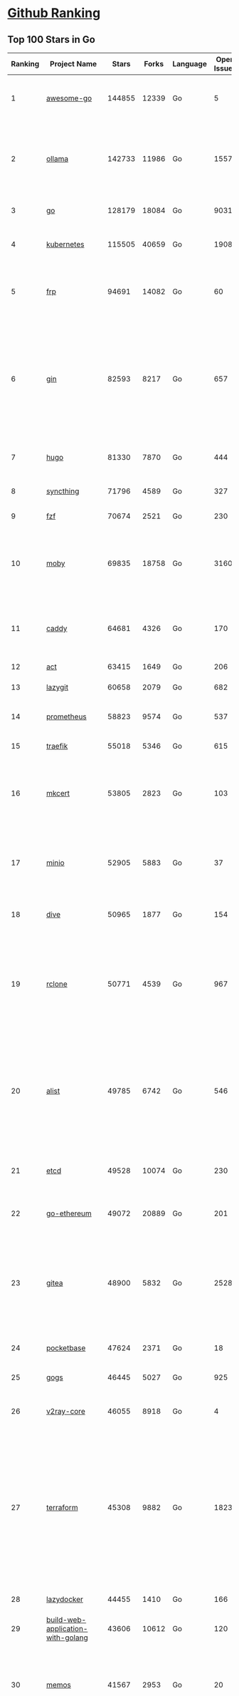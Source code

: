 [Github Ranking](../README.md)
==========

## Top 100 Stars in Go

| Ranking | Project Name | Stars | Forks | Language | Open Issues | Description | Last Commit |
| ------- | ------------ | ----- | ----- | -------- | ----------- | ----------- | ----------- |
| 1 | [awesome-go](https://github.com/avelino/awesome-go) | 144855 | 12339 | Go | 5 | A curated list of awesome Go frameworks, libraries and software | 2025-05-29T03:13:22Z |
| 2 | [ollama](https://github.com/ollama/ollama) | 142733 | 11986 | Go | 1557 | Get up and running with Llama 3.3, DeepSeek-R1, Phi-4, Gemma 3, Mistral Small 3.1 and other large language models. | 2025-06-04T18:39:49Z |
| 3 | [go](https://github.com/golang/go) | 128179 | 18084 | Go | 9031 | The Go programming language | 2025-06-04T16:20:54Z |
| 4 | [kubernetes](https://github.com/kubernetes/kubernetes) | 115505 | 40659 | Go | 1908 | Production-Grade Container Scheduling and Management | 2025-06-04T18:28:42Z |
| 5 | [frp](https://github.com/fatedier/frp) | 94691 | 14082 | Go | 60 | A fast reverse proxy to help you expose a local server behind a NAT or firewall to the internet. | 2025-05-27T09:48:15Z |
| 6 | [gin](https://github.com/gin-gonic/gin) | 82593 | 8217 | Go | 657 | Gin is a HTTP web framework written in Go (Golang). It features a Martini-like API with much better performance -- up to 40 times faster. If you need smashing performance, get yourself some Gin. | 2025-06-02T22:59:22Z |
| 7 | [hugo](https://github.com/gohugoio/hugo) | 81330 | 7870 | Go | 444 | The world’s fastest framework for building websites. | 2025-06-04T14:52:17Z |
| 8 | [syncthing](https://github.com/syncthing/syncthing) | 71796 | 4589 | Go | 327 | Open Source Continuous File Synchronization | 2025-06-04T07:35:56Z |
| 9 | [fzf](https://github.com/junegunn/fzf) | 70674 | 2521 | Go | 230 | :cherry_blossom: A command-line fuzzy finder | 2025-06-03T11:47:29Z |
| 10 | [moby](https://github.com/moby/moby) | 69835 | 18758 | Go | 3160 | The Moby Project - a collaborative project for the container ecosystem to assemble container-based systems | 2025-06-04T15:46:29Z |
| 11 | [caddy](https://github.com/caddyserver/caddy) | 64681 | 4326 | Go | 170 | Fast and extensible multi-platform HTTP/1-2-3 web server with automatic HTTPS | 2025-06-02T23:33:41Z |
| 12 | [act](https://github.com/nektos/act) | 63415 | 1649 | Go | 206 | Run your GitHub Actions locally 🚀 | 2025-06-03T20:55:46Z |
| 13 | [lazygit](https://github.com/jesseduffield/lazygit) | 60658 | 2079 | Go | 682 | simple terminal UI for git commands | 2025-06-04T18:48:47Z |
| 14 | [prometheus](https://github.com/prometheus/prometheus) | 58823 | 9574 | Go | 537 | The Prometheus monitoring system and time series database. | 2025-06-04T17:49:47Z |
| 15 | [traefik](https://github.com/traefik/traefik) | 55018 | 5346 | Go | 615 | The Cloud Native Application Proxy | 2025-06-04T14:22:04Z |
| 16 | [mkcert](https://github.com/FiloSottile/mkcert) | 53805 | 2823 | Go | 103 | A simple zero-config tool to make locally trusted development certificates with any names you'd like. | 2024-08-13T13:37:46Z |
| 17 | [minio](https://github.com/minio/minio) | 52905 | 5883 | Go | 37 | MinIO is a high-performance, S3 compatible object store, open sourced under GNU AGPLv3 license. | 2025-05-30T13:38:57Z |
| 18 | [dive](https://github.com/wagoodman/dive) | 50965 | 1877 | Go | 154 | A tool for exploring each layer in a docker image | 2025-06-02T18:09:25Z |
| 19 | [rclone](https://github.com/rclone/rclone) | 50771 | 4539 | Go | 967 | "rsync for cloud storage" - Google Drive, S3, Dropbox, Backblaze B2, One Drive, Swift, Hubic, Wasabi, Google Cloud Storage, Azure Blob, Azure Files, Yandex Files | 2025-06-04T16:44:52Z |
| 20 | [alist](https://github.com/AlistGo/alist) | 49785 | 6742 | Go | 546 | 🗂️A file list/WebDAV program that supports multiple storages, powered by Gin and Solidjs. / 一个支持多存储的文件列表/WebDAV程序，使用 Gin 和 Solidjs。 | 2025-05-30T09:29:38Z |
| 21 | [etcd](https://github.com/etcd-io/etcd) | 49528 | 10074 | Go | 230 | Distributed reliable key-value store for the most critical data of a distributed system | 2025-06-04T15:28:58Z |
| 22 | [go-ethereum](https://github.com/ethereum/go-ethereum) | 49072 | 20889 | Go | 201 | Go implementation of the Ethereum protocol | 2025-06-04T18:52:27Z |
| 23 | [gitea](https://github.com/go-gitea/gitea) | 48900 | 5832 | Go | 2528 | Git with a cup of tea! Painless self-hosted all-in-one software development service, including Git hosting, code review, team collaboration, package registry and CI/CD | 2025-06-04T17:36:10Z |
| 24 | [pocketbase](https://github.com/pocketbase/pocketbase) | 47624 | 2371 | Go | 18 | Open Source realtime backend in 1 file | 2025-05-24T07:52:58Z |
| 25 | [gogs](https://github.com/gogs/gogs) | 46445 | 5027 | Go | 925 | Gogs is a painless self-hosted Git service | 2025-06-03T20:20:29Z |
| 26 | [v2ray-core](https://github.com/v2ray/v2ray-core) | 46055 | 8918 | Go | 4 | A platform for building proxies to bypass network restrictions. | 2025-05-28T02:09:02Z |
| 27 | [terraform](https://github.com/hashicorp/terraform) | 45308 | 9882 | Go | 1823 | Terraform enables you to safely and predictably create, change, and improve infrastructure. It is a source-available tool that codifies APIs into declarative configuration files that can be shared amongst team members, treated as code, edited, reviewed, and versioned. | 2025-06-04T18:40:50Z |
| 28 | [lazydocker](https://github.com/jesseduffield/lazydocker) | 44455 | 1410 | Go | 166 | The lazier way to manage everything docker | 2024-12-22T10:43:30Z |
| 29 | [build-web-application-with-golang](https://github.com/astaxie/build-web-application-with-golang) | 43606 | 10612 | Go | 120 | A golang ebook intro how to build a web with golang | 2024-05-12T00:47:46Z |
| 30 | [memos](https://github.com/usememos/memos) | 41567 | 2953 | Go | 20 | A modern, open-source, self-hosted knowledge management and note-taking platform designed for privacy-conscious users and organizations. | 2025-06-04T15:10:35Z |
| 31 | [nvm-windows](https://github.com/coreybutler/nvm-windows) | 41330 | 3524 | Go | 75 | A node.js version management utility for Windows. Ironically written in Go. | 2025-03-31T10:37:07Z |
| 32 | [cobra](https://github.com/spf13/cobra) | 40613 | 2945 | Go | 222 | A Commander for modern Go CLI interactions | 2025-05-31T12:36:04Z |
| 33 | [cli](https://github.com/cli/cli) | 39320 | 6597 | Go | 784 | GitHub’s official command line tool | 2025-06-03T14:57:19Z |
| 34 | [esbuild](https://github.com/evanw/esbuild) | 38974 | 1208 | Go | 502 | An extremely fast bundler for the web | 2025-05-27T21:47:18Z |
| 35 | [tidb](https://github.com/pingcap/tidb) | 38534 | 5951 | Go | 3952 | TiDB - the open-source, cloud-native, distributed SQL database designed for modern applications. | 2025-06-04T17:29:32Z |
| 36 | [gorm](https://github.com/go-gorm/gorm) | 38290 | 4030 | Go | 423 | The fantastic ORM library for Golang, aims to be developer friendly | 2025-05-29T06:24:00Z |
| 37 | [photoprism](https://github.com/photoprism/photoprism) | 37546 | 2091 | Go | 424 | AI-Powered Photos App for the Decentralized Web 🌈💎✨ | 2025-06-04T00:59:03Z |
| 38 | [istio](https://github.com/istio/istio) | 36919 | 7977 | Go | 486 | Connect, secure, control, and observe services. | 2025-06-04T18:46:59Z |
| 39 | [fiber](https://github.com/gofiber/fiber) | 36756 | 1795 | Go | 100 | ⚡️ Express inspired web framework written in Go | 2025-06-04T12:41:40Z |
| 40 | [compose](https://github.com/docker/compose) | 35529 | 5409 | Go | 66 | Define and run multi-container applications with Docker | 2025-06-02T16:57:08Z |
| 41 | [milvus](https://github.com/milvus-io/milvus) | 35112 | 3235 | Go | 685 | Milvus is a high-performance, cloud-native vector database built for scalable vector ANN search | 2025-06-04T16:54:33Z |
| 42 | [the-way-to-go_ZH_CN](https://github.com/unknwon/the-way-to-go_ZH_CN) | 34914 | 8611 | Go | 0 | 《The Way to Go》中文译本，中文正式名《Go 入门指南》 | 2024-08-14T07:04:25Z |
| 43 | [LeetCode-Go](https://github.com/halfrost/LeetCode-Go) | 33519 | 5772 | Go | 16 | ✅ Solutions to LeetCode by Go, 100% test coverage, runtime beats 100% / LeetCode 题解 | 2024-12-11T05:55:51Z |
| 44 | [LocalAI](https://github.com/mudler/LocalAI) | 33025 | 2523 | Go | 453 | :robot: The free, Open Source alternative to OpenAI, Claude and others. Self-hosted and local-first. Drop-in replacement for OpenAI,  running on consumer-grade hardware. No GPU required. Runs gguf, transformers, diffusers and many more models architectures. Features: Generate Text, Audio, Video, Images, Voice Cloning, Distributed, P2P inference | 2025-06-04T13:28:46Z |
| 45 | [harness](https://github.com/harness/harness) | 32812 | 2841 | Go | 70 | Harness Open Source is an end-to-end developer platform with Source Control Management, CI/CD Pipelines, Hosted Developer Environments, and Artifact Registries. | 2025-05-29T19:00:18Z |
| 46 | [nps](https://github.com/ehang-io/nps) | 32730 | 5903 | Go | 498 | 一款轻量级、高性能、功能强大的内网穿透代理服务器。支持tcp、udp、socks5、http等几乎所有流量转发，可用来访问内网网站、本地支付接口调试、ssh访问、远程桌面，内网dns解析、内网socks5代理等等……，并带有功能强大的web管理端。a lightweight, high-performance, powerful intranet penetration proxy server, with a powerful web management terminal. | 2024-05-30T03:51:08Z |
| 47 | [vault](https://github.com/hashicorp/vault) | 32511 | 4366 | Go | 1113 | A tool for secrets management, encryption as a service, and privileged access management | 2025-06-04T18:54:44Z |
| 48 | [beego](https://github.com/beego/beego) | 32107 | 5631 | Go | 3 | beego is an open-source, high-performance web framework for the Go programming language. | 2025-06-03T11:18:53Z |
| 49 | [bubbletea](https://github.com/charmbracelet/bubbletea) | 31901 | 911 | Go | 69 | A powerful little TUI framework 🏗 | 2025-06-04T14:30:52Z |
| 50 | [v2ray-core](https://github.com/v2fly/v2ray-core) | 31179 | 4819 | Go | 31 | A platform for building proxies to bypass network restrictions. | 2025-05-26T22:38:11Z |
| 51 | [go-zero](https://github.com/zeromicro/go-zero) | 31138 | 4120 | Go | 234 | A cloud-native Go microservices framework with cli tool for productivity. | 2025-06-04T15:48:54Z |
| 52 | [echo](https://github.com/labstack/echo) | 31068 | 2273 | Go | 65 | High performance, minimalist Go web framework | 2025-05-22T11:22:34Z |
| 53 | [cockroach](https://github.com/cockroachdb/cockroach) | 30962 | 3914 | Go | 5994 | CockroachDB — the cloud native, distributed SQL database designed for high availability, effortless scale, and control over data placement. | 2025-06-04T18:59:26Z |
| 54 | [minikube](https://github.com/kubernetes/minikube) | 30495 | 4988 | Go | 487 | Run Kubernetes locally | 2025-06-04T18:31:39Z |
| 55 | [croc](https://github.com/schollz/croc) | 30305 | 1212 | Go | 4 | Easily and securely send things from one computer to another :crocodile: :package: | 2025-05-27T13:54:25Z |
| 56 | [CasaOS](https://github.com/IceWhaleTech/CasaOS) | 30065 | 1636 | Go | 662 | CasaOS - A simple, easy-to-use, elegant open-source Personal Cloud system. | 2025-04-17T09:48:57Z |
| 57 | [k9s](https://github.com/derailed/k9s) | 29969 | 1879 | Go | 496 | 🐶 Kubernetes CLI To Manage Your Clusters In Style! | 2025-06-02T23:44:42Z |
| 58 | [k3s](https://github.com/k3s-io/k3s) | 29838 | 2451 | Go | 118 | Lightweight Kubernetes | 2025-06-03T15:30:40Z |
| 59 | [lux](https://github.com/iawia002/lux) | 29684 | 3149 | Go | 514 | 👾 Fast and simple video download library and CLI tool written in Go | 2025-05-19T03:40:50Z |
| 60 | [filebrowser](https://github.com/filebrowser/filebrowser) | 29306 | 3316 | Go | 60 | 📂 Web File Browser | 2025-06-04T17:08:47Z |
| 61 | [consul](https://github.com/hashicorp/consul) | 29003 | 4480 | Go | 1252 | Consul is a distributed, highly available, and data center aware solution to connect and configure applications across dynamic, distributed infrastructure. | 2025-06-04T12:40:58Z |
| 62 | [headscale](https://github.com/juanfont/headscale) | 28918 | 1558 | Go | 91 | An open source, self-hosted implementation of the Tailscale control server | 2025-06-01T00:28:43Z |
| 63 | [restic](https://github.com/restic/restic) | 28831 | 1610 | Go | 397 | Fast, secure, efficient backup program | 2025-06-02T18:40:04Z |
| 64 | [Xray-core](https://github.com/XTLS/Xray-core) | 28774 | 4310 | Go | 11 | Xray, Penetrates Everything. Also the best v2ray-core. Where the magic happens. An open platform for various uses. | 2025-06-04T13:52:15Z |
| 65 | [1Panel](https://github.com/1Panel-dev/1Panel) | 28764 | 2500 | Go | 697 | 🔥 1Panel provides an intuitive web interface and MCP Server to manage websites, files, containers, databases, and LLMs on a Linux server. | 2025-06-04T14:40:54Z |
| 66 | [AdGuardHome](https://github.com/AdguardTeam/AdGuardHome) | 28638 | 2031 | Go | 1089 | Network-wide ads & trackers blocking DNS server | 2025-06-04T18:50:48Z |
| 67 | [viper](https://github.com/spf13/viper) | 28619 | 2054 | Go | 407 | Go configuration with fangs | 2025-06-03T09:23:35Z |
| 68 | [wails](https://github.com/wailsapp/wails) | 28488 | 1382 | Go | 275 | Create beautiful applications using Go | 2025-06-04T11:44:03Z |
| 69 | [helm](https://github.com/helm/helm) | 27961 | 7253 | Go | 440 | The Kubernetes Package Manager | 2025-06-04T17:53:06Z |
| 70 | [k6](https://github.com/grafana/k6) | 27938 | 1373 | Go | 741 | A modern load testing tool, using Go and JavaScript - https://k6.io | 2025-06-04T11:15:42Z |
| 71 | [kit](https://github.com/go-kit/kit) | 27066 | 2455 | Go | 40 | A standard library for microservices. | 2024-07-19T01:40:06Z |
| 72 | [podman](https://github.com/containers/podman) | 27028 | 2658 | Go | 735 | Podman: A tool for managing OCI containers and pods. | 2025-06-04T18:08:07Z |
| 73 | [trivy](https://github.com/aquasecurity/trivy) | 27012 | 2574 | Go | 154 | Find vulnerabilities, misconfigurations, secrets, SBOM in containers, Kubernetes, code repositories, clouds and more | 2025-06-04T06:48:43Z |
| 74 | [fyne](https://github.com/fyne-io/fyne) | 26519 | 1451 | Go | 673 | Cross platform GUI toolkit in Go inspired by Material Design | 2025-05-31T20:30:23Z |
| 75 | [go-patterns](https://github.com/tmrts/go-patterns) | 26506 | 2295 | Go | 17 | Curated list of Go design patterns, recipes and idioms | 2024-05-14T01:07:28Z |
| 76 | [micro](https://github.com/zyedidia/micro) | 26241 | 1219 | Go | 821 | A modern and intuitive terminal-based text editor | 2025-06-04T00:25:18Z |
| 77 | [faas](https://github.com/openfaas/faas) | 25685 | 1966 | Go | 28 | OpenFaaS - Serverless Functions Made Simple | 2025-04-22T10:19:08Z |
| 78 | [harbor](https://github.com/goharbor/harbor) | 25679 | 4879 | Go | 635 | An open source trusted cloud native registry project that stores, signs, and scans content. | 2025-06-02T12:48:10Z |
| 79 | [Wox](https://github.com/Wox-launcher/Wox) | 25671 | 2387 | Go | 157 | A cross-platform launcher that simply works | 2025-06-03T13:15:05Z |
| 80 | [loki](https://github.com/grafana/loki) | 25576 | 3669 | Go | 1781 | Like Prometheus, but for logs. | 2025-06-04T19:00:53Z |
| 81 | [opentofu](https://github.com/opentofu/opentofu) | 25555 | 1015 | Go | 249 | OpenTofu lets you declaratively manage your cloud infrastructure. | 2025-06-04T11:43:22Z |
| 82 | [iris](https://github.com/kataras/iris) | 25504 | 2479 | Go | 121 | The fastest HTTP/2 Go Web Framework. New, modern and easy to learn. Fast development with Code you control. Unbeatable cost-performance ratio :rocket: | 2025-06-02T16:26:15Z |
| 83 | [docker_practice](https://github.com/yeasy/docker_practice) | 25425 | 5779 | Go | 7 | Learn and understand Docker&Container technologies, with real DevOps practice! | 2024-12-26T03:49:09Z |
| 84 | [nsq](https://github.com/nsqio/nsq) | 25351 | 2915 | Go | 55 | A realtime distributed messaging platform | 2025-01-27T16:09:04Z |
| 85 | [logrus](https://github.com/sirupsen/logrus) | 25279 | 2270 | Go | 2 | Structured, pluggable logging for Go. | 2024-11-18T14:38:25Z |
| 86 | [glance](https://github.com/glanceapp/glance) | 24827 | 951 | Go | 133 | A self-hosted dashboard that puts all your feeds in one place | 2025-05-24T13:58:40Z |
| 87 | [dapr](https://github.com/dapr/dapr) | 24793 | 1959 | Go | 407 | Dapr is a portable runtime for building distributed applications across cloud and edge, combining event-driven architecture with workflow orchestration. | 2025-06-04T17:15:39Z |
| 88 | [testify](https://github.com/stretchr/testify) | 24687 | 1648 | Go | 246 | A toolkit with common assertions and mocks that plays nicely with the standard library | 2025-06-04T18:00:40Z |
| 89 | [seaweedfs](https://github.com/seaweedfs/seaweedfs) | 24645 | 2407 | Go | 520 | SeaweedFS is a fast distributed storage system for blobs, objects, files, and data lake, for billions of files! Blob store has O(1) disk seek, cloud tiering. Filer supports Cloud Drive, cross-DC active-active replication, Kubernetes, POSIX FUSE mount, S3 API, S3 Gateway, Hadoop, WebDAV, encryption, Erasure Coding. | 2025-06-04T05:50:48Z |
| 90 | [kratos](https://github.com/go-kratos/kratos) | 24403 | 4082 | Go | 15 | Your ultimate Go microservices framework for the cloud-native era. | 2025-06-01T18:48:42Z |
| 91 | [ngrok](https://github.com/inconshreveable/ngrok) | 24335 | 4290 | Go | 0 | Unified ingress for developers | 2024-04-26T18:11:18Z |
| 92 | [vegeta](https://github.com/tsenart/vegeta) | 24270 | 1395 | Go | 78 | HTTP load testing tool and library. It's over 9000! | 2024-10-28T16:39:48Z |
| 93 | [rancher](https://github.com/rancher/rancher) | 24242 | 3051 | Go | 3058 | Complete container management platform | 2025-06-04T18:03:31Z |
| 94 | [colly](https://github.com/gocolly/colly) | 24236 | 1797 | Go | 149 | Elegant Scraper and Crawler Framework for Golang | 2025-06-01T07:27:34Z |
| 95 | [sing-box](https://github.com/SagerNet/sing-box) | 24135 | 2878 | Go | 105 | The universal proxy platform | 2025-06-04T16:08:06Z |
| 96 | [authelia](https://github.com/authelia/authelia) | 24037 | 1227 | Go | 53 | The Single Sign-On Multi-Factor portal for web apps, now OpenID Certified™ | 2025-06-04T15:12:24Z |
| 97 | [delve](https://github.com/go-delve/delve) | 23849 | 2174 | Go | 112 | Delve is a debugger for the Go programming language. | 2025-05-21T19:46:59Z |
| 98 | [asdf](https://github.com/asdf-vm/asdf) | 23652 | 876 | Go | 110 | Extendable version manager with support for Ruby, Node.js, Elixir, Erlang & more | 2025-06-04T00:28:22Z |
| 99 | [websocket](https://github.com/gorilla/websocket) | 23620 | 3546 | Go | 34 | Package gorilla/websocket is a fast, well-tested and widely used WebSocket implementation for Go. | 2025-03-19T13:29:08Z |
| 100 | [nuclei](https://github.com/projectdiscovery/nuclei) | 23532 | 2735 | Go | 352 | Nuclei is a fast, customizable vulnerability scanner powered by the global security community and built on a simple YAML-based DSL, enabling collaboration to tackle trending vulnerabilities on the internet. It helps you find vulnerabilities in your applications, APIs, networks, DNS, and cloud configurations. | 2025-06-02T05:56:06Z |

